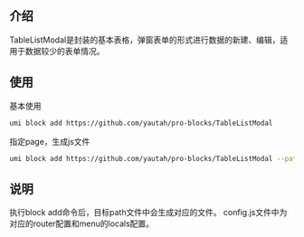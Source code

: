 ## 介绍

TableListModal是封装的基本表格，弹窗表单的形式进行数据的新建、编辑，适用于数据较少的表单情况。

## 使用

基本使用
```sh
umi block add https://github.com/yautah/pro-blocks/TableListModal 
```

指定page，生成js文件
```sh
umi block add https://github.com/yautah/pro-blocks/TableListModal --path=/members --js
```

## 说明

执行block add命令后，目标path文件中会生成对应的文件。
config.js文件中为对应的router配置和menu的locals配置。
